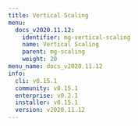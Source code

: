 ```yaml
---
title: Vertical Scaling
menu:
  docs_v2020.11.12:
    identifier: mg-vertical-scaling
    name: Vertical Scaling
    parent: mg-scaling
    weight: 20
menu_name: docs_v2020.11.12
info:
  cli: v0.15.1
  community: v0.15.1
  enterprise: v0.2.1
  installer: v0.15.1
  version: v2020.11.12
---
```



